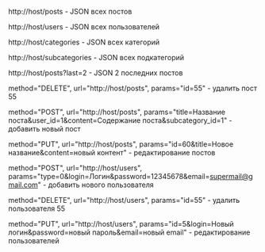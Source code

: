 http://host/posts - JSON всех постов

http://host/users - JSON всех пользователей

http://host/categories - JSON всех категорий

http://host/subcategories - JSON всех подкатегорий

http://host/posts?last=2 - JSON 2 последних постов

method="DELETE", url="http://host/posts", params="id=55" - удалить пост 55

method="POST", url="http://host/posts", params="title=Название поста&user_id=1&content=Содержание поста&subcategory_id=1" - добавить новый пост

method="PUT", url="http://host/posts", params="id=60&title=Новое название&content=новый контент" - редактирование постов

method="POST", url="http://host/users", params="type=0&login=Логин&password=12345678&email=supermail@gmail.com" - добавить нового пользователя
          
method="DELETE", url="http://host/users", params="id=55" - удалить пользователя 55

method="PUT", url="http://host/users", params="id=5&login=Новый логин&password=новый пароль&email=новый email" - редактирование пользователей